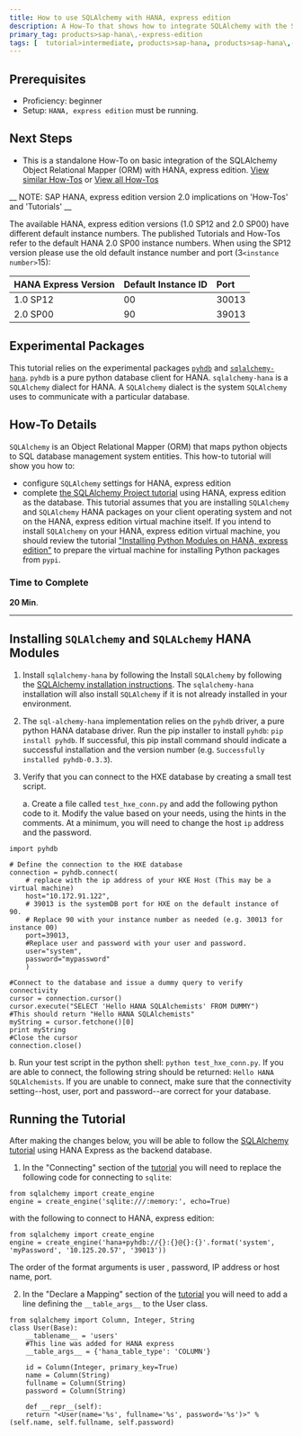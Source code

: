 ```yaml
---
title: How to use SQLAlchemy with HANA, express edition
description: A How-To that shows how to integrate SQLAlchemy with the SAP HANA, express edition by identifying HANA specific changes needed to complete the SQLAlchemy `users` tutorial.
primary_tag: products>sap-hana\,-express-edition
tags: [  tutorial>intermediate, products>sap-hana, products>sap-hana\,-express-edition, tutorial>how-to ]
---
```

## Prerequisites  
 - Proficiency: beginner
 - Setup: `HANA, express edition` must be running.

## Next Steps
 - This is a standalone How-To on basic integration of the SQLAlchemy Object Relational Mapper (ORM) with HANA, express edition. [View similar How-Tos](http://developers.sap.com/tutorials.html) or [View all How-Tos](http://developers.sap.com/tutorials.html)


 __ NOTE: SAP HANA, express edition version 2.0 implications on 'How-Tos' and 'Tutorials' __

 The available HANA, express edition versions (1.0 SP12 and 2.0 SP00) have different default instance numbers. The published Tutorials and How-Tos refer to the default HANA 2.0 SP00 instance numbers. When using the SP12 version please use the old default instance number and port (3`<instance number>`15):

 HANA Express Version  | Default Instance ID | Port
 :-------------------  | :------------------ | :---------------
 1.0 SP12              |  00                 | 30013
 2.0 SP00              |  90                 | 39013

## Experimental Packages
This tutorial relies on the experimental packages [`pyhdb`](https://github.com/SAP/PyHDB/blob/master/README.rst) and [`sqlalchemy-hana`](https://github.com/SAP/sqlalchemy-hana/blob/master/README.rst).
`pyhdb` is a pure python database client for HANA.
`sqlalchemy-hana` is a `SQLAlchemy` dialect for HANA. A `SQLAlchemy` dialect is the system `SQLAlchemy` uses to communicate with a particular database.

## How-To Details
`SQLAlchemy` is an Object Relational Mapper (ORM) that maps python objects to SQL database management system entities. This how-to tutorial will show you how to:
- configure `SQLAlchemy` settings for HANA, express edition
- complete [the SQLAlchemy Project tutorial](http://docs.sqlalchemy.org/en/latest/orm/tutorial.html) using HANA, express edition as the database.
This tutorial assumes that you are installing `SQLAlchemy` and `SQLAlchemy` HANA packages on your client operating system and not on the HANA, express edition virtual machine itself. If you intend to install `SQLAlchemy` on your HANA, express edition virtual machine, you should review the tutorial ["Installing Python Modules on HANA, express edition"](http://developers.sap.com/topics/sap-hana-express.tutorials.html) to prepare the virtual machine for installing Python packages from `pypi`.


### Time to Complete
**20 Min**.

---

## Installing `SQLAlchemy` and `SQLALchemy` HANA Modules

1. Install `sqlalchemy-hana` by following the Install `SQLAlchemy` by following the [SQLAlchemy installation instructions]( https://docs.djangoproject.com/en/1.10/topics/install/#). The `sqlalchemy-hana` installation will also install `SQLAlchemy` if it is not already installed in your environment.

2. The `sql-alchemy-hana` implementation relies on the `pyhdb` driver, a pure python HANA database driver. Run the pip installer to install `pyhdb`: `pip install pyhdb`. If successful, this pip install command should indicate a successful installation and the version number (e.g. `Successfully installed pyhdb-0.3.3`).

3. Verify that you can connect to the HXE database by creating a small test script.

    a. Create a file called `test_hxe_conn.py` and add the following python code to it. Modify the value based on your needs, using the hints in the comments. At a minimum, you will need to change the host `ip` address and the password.

  ```
  import pyhdb

  # Define the connection to the HXE database
  connection = pyhdb.connect(
      # replace with the ip address of your HXE Host (This may be a virtual machine)
      host="10.172.91.122",
      # 39013 is the systemDB port for HXE on the default instance of 90.
      # Replace 90 with your instance number as needed (e.g. 30013 for instance 00)
      port=39013,
      #Replace user and password with your user and password.
      user="system",
      password="mypassword"
      )

  #Connect to the database and issue a dummy query to verify connectivity
  cursor = connection.cursor()
  cursor.execute("SELECT 'Hello HANA SQLAlchemists' FROM DUMMY")
  #This should return "Hello HANA SQLAlchemists"
  myString = cursor.fetchone()[0]
  print myString
  #Close the cursor
  connection.close()
  ```
  b. Run your test script in the python shell: `python test_hxe_conn.py`. If you are able to connect, the following string should be returned: `Hello HANA SQLAlchemists`. If you are unable to connect, make sure that the connectivity setting--host, user, port and password--are correct for your database.


## Running the Tutorial

After making the changes below, you will be able to follow the [SQLAlchemy tutorial](http://docs.sqlalchemy.org/en/latest/orm/tutorial.html) using HANA Express as the backend database.

1. In the "Connecting" section of the [tutorial](http://docs.sqlalchemy.org/en/latest/orm/tutorial.html) you will need to replace the following code for connecting to `sqlite`:

```
from sqlalchemy import create_engine
engine = create_engine('sqlite:///:memory:', echo=True)
```

with the following to connect to HANA, express edition:

```
from sqlalchemy import create_engine
engine = create_engine('hana+pyhdb://{}:{}@{}:{}'.format('system', 'myPassword', '10.125.20.57', '39013'))
```

The order of the format arguments is user , password, IP address or host name, port.


2. In the "Declare a Mapping" section of the [tutorial](http://docs.sqlalchemy.org/en/latest/orm/tutorial.html) you will need to add a line defining the `__table_args__` to the User class.

```
from sqlalchemy import Column, Integer, String
class User(Base):
    __tablename__ = 'users'
    #This line was added for HANA express
    __table_args__ = {'hana_table_type': 'COLUMN'}        

    id = Column(Integer, primary_key=True)
    name = Column(String)
    fullname = Column(String)
    password = Column(String)

    def __repr__(self):
    return "<User(name='%s', fullname='%s', password='%s')>" % (self.name, self.fullname, self.password)

```


